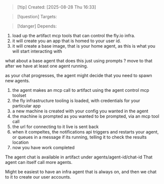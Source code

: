 
>[!tip] Created: [2025-08-28 Thu 16:33]

>[!question] Targets: 

>[!danger] Depends: 

1. load up the artifact mcp tools that can control the fly.io infra.
2. it will create you an app that is homed to your user id.
3. it will create a base image, that is your home agent, as this is what you will start interacting with

what about a base agent that does this just using prompts ?
move to that after we have at least one agent running.


as your chat progresses, the agent might decide that you need to spawn new agents.

1. the agent makes an mcp call to artifact using the agent control mcp toolset
2. the fly infrastructure tooling is loaded, with credentials for your particular app
3. a new machine is created with your config you wanted in the agent
4. the machine is prompted as you wanted to be prompted, via an mcp tool call
5. the url for connecting to it live is sent back
6. when it compeltes, the notifications api triggers and restarts your agent, or queues in a message if its running, telling it to check the results location
7. now you have work completed

The agent chat is available in artifact under agents/agent-id/chat-id
That agent can itself call more agents.

Might be easiest to have an infra agent that is always on, and then we chat to it to create our user accounts.